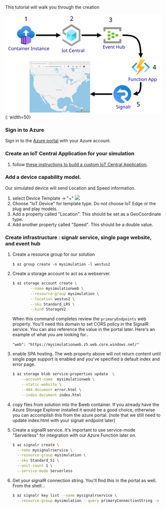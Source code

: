 This tutorial will walk you through the creation 

![Azure architecture](./media/simulatorarch.svg){: width=50}

### Sign in to Azure

Sign in to the [Azure portal](https://portal.azure.com) with your Azure account.

### Create an IoT Central Application for your simulation
1. follow [these instructions to build a custom IoT Central Application](https://docs.microsoft.com/en-us/azure/iot-central/core/quick-deploy-iot-central).
### Add a device capability model.  
Our simulated device will send Location and Speed information.
1. select Device Template -> "+"
![](https://docs.microsoft.com/en-us/azure/iot-central/core/media/quick-create-simulated-device/device-definitions.png)
1. Choose "IoT Device" for template type.  Do not choose IoT Edge or the plug and play models.
1. Add a property called "Location".  This should be set as a GeoCoordinate type.
1. Add another property called "Speed".  This should be a double value.

### Create infrastructure : signalr service, single page website, and event hub

1. Create a resource group for our solution

    `$ az group create -n mysimulation -l westus2`
1. Create a storage account to act as a webserver.

    ```bash
    $ az storage account create \
            --name mysimulationweb \
            --resource-group mysimulation \
            --location westus2 \
            --sku Standard_LRS \
            --kind StorageV2  
    ```

    When this command completes review the `primaryEndpoints` web property.  You'll need this domain to set CORS policy in the SignalR service.  You can also reference the value in the portal later.  Here's an example of what you are looking for..

    `"web": "https://mysimulationweb.z5.web.core.windows.net/"`
  

1. enable SPA hosting.  The web property above will not return content until single page support is enabled and you've specified a default index and error page.

    ```bash
    $ az storage blob service-properties update  \
        --account-name  mysimulationweb \
        --static-website \
        --404-document error.html \
        --index-document index.html
    ```

1. copy files from solution into the $web container.  If you already have the Azure Storage Explorer installed it would be a good choice, otherwise you can accomplish this from the azure portal.  (note that we still need to update index.html with your signalr endpoint later)

1. Create a signalR service.  It's important to use service-mode "Serverless" for integration with our Azure Function later on.

    ```bash
    $ az signalr create \
      --name mysignalrservice \
      --resource-group mysimulation \
      --sku Standard_S1 \
      --unit-count 1 \
      --service-mode Serverless
    
    ```

1. Get your signalR connection string.  You'll find this in the portal as well.  From the shell...

    ```bash
    $ az signalr key list --name mysignalrservice \
      --resource-group mysimulation --query primaryConnectionString -o tsv
    
    ```
